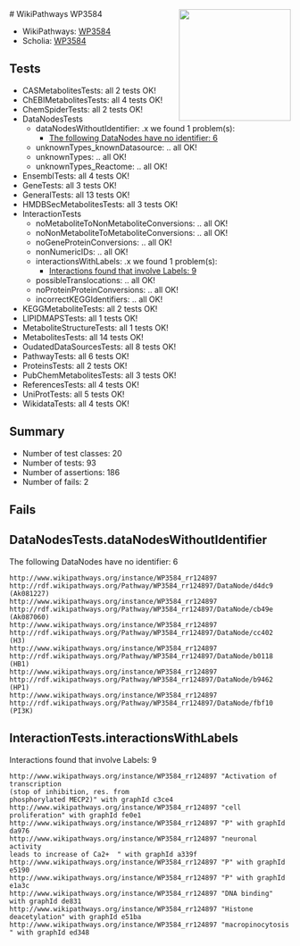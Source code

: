 <img style="float: right; width: 200px" src="https://upload.wikimedia.org/wikipedia/commons/thumb/8/83/Wplogo_with_text_500.png/640px-Wplogo_with_text_500.png" />
# WikiPathways WP3584

* WikiPathways: [WP3584](https://wikipathways.org/pathways/WP3584)
* Scholia: [WP3584](https://scholia.toolforge.org/wikipathways/WP3584)
## Tests
* CASMetabolitesTests: all 2 tests OK!
* ChEBIMetabolitesTests: all 4 tests OK!
* ChemSpiderTests: all 2 tests OK!
* DataNodesTests
    * dataNodesWithoutIdentifier: .x we found 1 problem(s):
        * [The following DataNodes have no identifier: 6](#d2d32fa5)
    * unknownTypes_knownDatasource: .. all OK!
    * unknownTypes: .. all OK!
    * unknownTypes_Reactome: .. all OK!
* EnsemblTests: all 4 tests OK!
* GeneTests: all 3 tests OK!
* GeneralTests: all 13 tests OK!
* HMDBSecMetabolitesTests: all 3 tests OK!
* InteractionTests
    * noMetaboliteToNonMetaboliteConversions: .. all OK!
    * noNonMetaboliteToMetaboliteConversions: .. all OK!
    * noGeneProteinConversions: .. all OK!
    * nonNumericIDs: .. all OK!
    * interactionsWithLabels: .x we found 1 problem(s):
        * [Interactions found that involve Labels: 9](#630d2680)
    * possibleTranslocations: .. all OK!
    * noProteinProteinConversions: .. all OK!
    * incorrectKEGGIdentifiers: .. all OK!
* KEGGMetaboliteTests: all 2 tests OK!
* LIPIDMAPSTests: all 1 tests OK!
* MetaboliteStructureTests: all 1 tests OK!
* MetabolitesTests: all 14 tests OK!
* OudatedDataSourcesTests: all 8 tests OK!
* PathwayTests: all 6 tests OK!
* ProteinsTests: all 2 tests OK!
* PubChemMetabolitesTests: all 3 tests OK!
* ReferencesTests: all 4 tests OK!
* UniProtTests: all 5 tests OK!
* WikidataTests: all 4 tests OK!


## Summary

* Number of test classes: 20
* Number of tests: 93
* Number of assertions: 186
* Number of fails: 2

## Fails

<a name="d2d32fa5" />

## DataNodesTests.dataNodesWithoutIdentifier

The following DataNodes have no identifier: 6
```
http://www.wikipathways.org/instance/WP3584_rr124897 http://rdf.wikipathways.org/Pathway/WP3584_rr124897/DataNode/d4dc9 (Ak081227)
http://www.wikipathways.org/instance/WP3584_rr124897 http://rdf.wikipathways.org/Pathway/WP3584_rr124897/DataNode/cb49e (Ak087060)
http://www.wikipathways.org/instance/WP3584_rr124897 http://rdf.wikipathways.org/Pathway/WP3584_rr124897/DataNode/cc402 (H3)
http://www.wikipathways.org/instance/WP3584_rr124897 http://rdf.wikipathways.org/Pathway/WP3584_rr124897/DataNode/b0118 (HB1)
http://www.wikipathways.org/instance/WP3584_rr124897 http://rdf.wikipathways.org/Pathway/WP3584_rr124897/DataNode/b9462 (HP1)
http://www.wikipathways.org/instance/WP3584_rr124897 http://rdf.wikipathways.org/Pathway/WP3584_rr124897/DataNode/fbf10 (PI3K)
```

<a name="630d2680" />

## InteractionTests.interactionsWithLabels

Interactions found that involve Labels: 9
```
http://www.wikipathways.org/instance/WP3584_rr124897 "Activation of transcription
(stop of inhibition, res. from
phosphorylated MECP2)" with graphId c3ce4
http://www.wikipathways.org/instance/WP3584_rr124897 "cell proliferation" with graphId fe0e1
http://www.wikipathways.org/instance/WP3584_rr124897 "P" with graphId da976
http://www.wikipathways.org/instance/WP3584_rr124897 "neuronal activity
leads to increase of Ca2+  " with graphId a339f
http://www.wikipathways.org/instance/WP3584_rr124897 "P" with graphId e5190
http://www.wikipathways.org/instance/WP3584_rr124897 "P" with graphId e1a3c
http://www.wikipathways.org/instance/WP3584_rr124897 "DNA binding" with graphId de831
http://www.wikipathways.org/instance/WP3584_rr124897 "Histone deacetylation" with graphId e51ba
http://www.wikipathways.org/instance/WP3584_rr124897 "macropinocytosis " with graphId ed348
```

